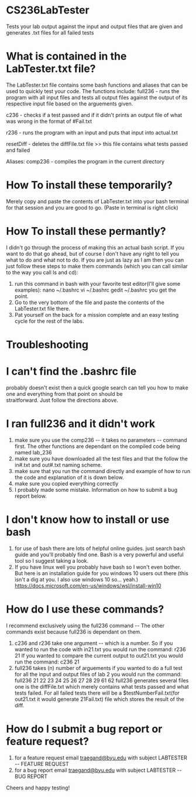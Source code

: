 # CS236LabTester
Tests your lab output against the input and output files that are given and generates .txt files for all failed tests

# What is contained in the LabTester.txt file?
The LabTester.txt file contains some bash functions and aliases that can be used to quickly test your code. 
The functions include:
  full236 - runs the program with all input files and tests all output files against the output of its respective input file based on     the arguements given.

  c236 - checks if a test passed and if it didn't prints an output file of what was wrong in the format of #Fail.txt

  r236 - runs the program with an input and puts that input into actual.txt

  resetDiff - deletes the diffFile.txt file >> this file contains what tests passed and failed
  
Aliases:
  comp236 - compiles the program in the current directory
    
# How To install these temporarily?
Merely copy and paste the contents of LabTester.txt into your bash terminal for that session and you are good to go. (Paste in terminal is right click)

# How To install these permantly?
I didn't go through the process of making this an actual bash script. If you want to do that go ahead, but of course I don't have any right to tell you what to do and what not to do. If you are just as lazy as I am then you can just follow these steps to make them commands (which you can call similar to the way you call ls and cd):
  1) run this command in bash with your favorite test editor(I'll give some examples):
    nano ~/.bashrc
    vi ~/.bashrc
    gedit ~/.bashrc
    you get the point.
  2) Go to the very bottom of the file and paste the contents of the LabTester.txt file there.
  3) Pat yourself on the back for a mission complete and an easy testing cycle for the rest of the labs.

# Troubleshooting
  # I can't find the .bashrc file
   probably doesn't exist then a quick google search can tell you how to make one and everything from that point on should be   
   straitforward. Just follow the directions above.
  # I ran full236 and it didn't work
   1) make sure you use the comp236 -- it takes no parameters -- command first. The other functions are dependant on the compiled code
   being named lab_236
   2) make sure you have downloaded all the test files and that the follow the in#.txt and out#.txt naming scheme.
   3) make sure that you run the command directly and example of how to run the code and explanation of it is down below.
   4) make sure you copied everything correctly
   5) I probably made some mistake. Information on how to submit a bug report below.
  # I don't know how to install or use bash
   1) for use of bash there are lots of helpful online guides. just search bash guide and you'll probably find one. 
   Bash is a very powerful and useful tool so I suggest taking a look.
   2) If you have linux well you probably have bash so I won't even bother. But here is an installation guide for you windows 10 users
   out there (this isn't a dig at you. I also use windows 10 so... yeah.) https://docs.microsoft.com/en-us/windows/wsl/install-win10


# How do I use these commands?
I recommend exclusively using the full236 command -- The other commands exist because full236 is dependant on them.
  1) c236 and r236 take one argument -- which is a number. So if you wanted to run the code with in21.txt you would run the command:
  r236 21       If you wanted to compare the current output to out21.txt you would run the command: c236 21
  2) full236 takes (n) number of arguements if you wanted to do a full test for all the input and output files of lab 2 you would run
  the command: full236 21 22 23 24 25 26 27 28 29 61 62
  full236 generates several files one is the diffFile.txt which merely contains what tests passed and what tests failed. 
  For all failed tests there will be a $testNumberFail.txt(for out21.txt it would generate 21Fail.txt) file which stores the result
  of the diff. 
  
# How do I submit a bug report or feature request?
  1) for a feature request email traegand@byu.edu with subject LABTESTER -- FEATURE REQUEST 
  2) for a bug report email traegand@byu.edu with subject LABTESTER -- BUG REPORT
  
  
Cheers and happy testing!
